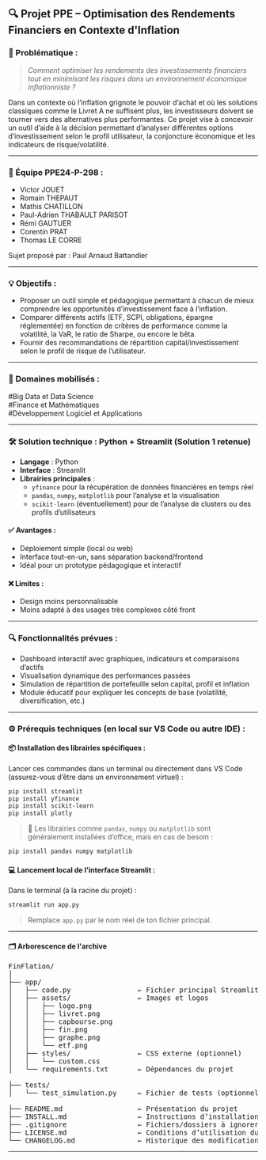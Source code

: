 ## 🔍 Projet PPE – Optimisation des Rendements Financiers en Contexte d'Inflation

### 🎯 Problématique :
> *Comment optimiser les rendements des investissements financiers tout en minimisant les risques dans un environnement économique inflationniste ?*

Dans un contexte où l’inflation grignote le pouvoir d’achat et où les solutions classiques comme le Livret A ne suffisent plus, les investisseurs doivent se tourner vers des alternatives plus performantes. Ce projet vise à concevoir un outil d’aide à la décision permettant d’analyser différentes options d’investissement selon le profil utilisateur, la conjoncture économique et les indicateurs de risque/volatilité.

---

### 👥 Équipe PPE24-P-298 :
- Victor JOUET  
- Romain THEPAUT  
- Mathis CHATILLON  
- Paul-Adrien THABAULT PARISOT  
- Rémi GAUTUER  
- Corentin PRAT  
- Thomas LE CORRE  

Sujet proposé par : Paul Arnaud Battandier

---

### 💡 Objectifs :
- Proposer un outil simple et pédagogique permettant à chacun de mieux comprendre les opportunités d’investissement face à l’inflation.
- Comparer différents actifs (ETF, SCPI, obligations, épargne réglementée) en fonction de critères de performance comme la volatilité, la VaR, le ratio de Sharpe, ou encore le bêta.
- Fournir des recommandations de répartition capital/investissement selon le profil de risque de l’utilisateur.

---

### 🧠 Domaines mobilisés :
#Big Data et Data Science  
#Finance et Mathématiques  
#Développement Logiciel et Applications  

---

### 🛠️ Solution technique : Python + Streamlit (Solution 1 retenue)
- **Langage** : Python  
- **Interface** : Streamlit  
- **Librairies principales** :
  - `yfinance` pour la récupération de données financières en temps réel
  - `pandas`, `numpy`, `matplotlib` pour l’analyse et la visualisation
  - `scikit-learn` (éventuellement) pour de l’analyse de clusters ou des profils d’utilisateurs

#### ✅ Avantages :
- Déploiement simple (local ou web)
- Interface tout-en-un, sans séparation backend/frontend
- Idéal pour un prototype pédagogique et interactif

#### ❌ Limites :
- Design moins personnalisable
- Moins adapté à des usages très complexes côté front

---

### 🔍 Fonctionnalités prévues :
- Dashboard interactif avec graphiques, indicateurs et comparaisons d’actifs
- Visualisation dynamique des performances passées
- Simulation de répartition de portefeuille selon capital, profil et inflation
- Module éducatif pour expliquer les concepts de base (volatilité, diversification, etc.)

---

### ⚙️ Prérequis techniques (en local sur VS Code ou autre IDE) :

#### 📦 Installation des librairies spécifiques :

Lancer ces commandes dans un terminal ou directement dans VS Code (assurez-vous d’être dans un environnement virtuel) :

```bash
pip install streamlit
pip install yfinance
pip install scikit-learn
pip install plotly
```

> 🔁 Les librairies comme `pandas`, `numpy` ou `matplotlib` sont généralement installées d’office, mais en cas de besoin :

```bash
pip install pandas numpy matplotlib
```

#### 💻 Lancement local de l’interface Streamlit :

Dans le terminal (à la racine du projet) :

```bash
streamlit run app.py
```

> Remplace `app.py` par le nom réel de ton fichier principal.

---

#### 🗂️ Arborescence de l'archive

<pre>
FinFlation/
│
├── app/
│   ├── code.py                ← Fichier principal Streamlit
│   ├── assets/                ← Images et logos
│   │   ├── logo.png
│   │   ├── livret.png
│   │   ├── capbourse.png
│   │   ├── fin.png
│   │   ├── graphe.png
│   │   └── etf.png
│   ├── styles/                ← CSS externe (optionnel)
│   │   └── custom.css
│   └── requirements.txt       ← Dépendances du projet

├── tests/
│   └── test_simulation.py     ← Fichier de tests (optionnel mais recommandé)

├── README.md                  ← Présentation du projet
├── INSTALL.md                 ← Instructions d’installation et de lancement
├── .gitignore                 ← Fichiers/dossiers à ignorer par Git
├── LICENSE.md                 ← Conditions d’utilisation du code
└── CHANGELOG.md               ← Historique des modifications
</pre>

---

